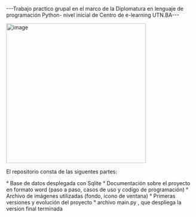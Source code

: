 ---Trabajo practico grupal en el marco de la Diplomatura en lenguaje de programación Python- nivel inicial de Centro de e-learning UTN.BA--- 

<img width="373" alt="image" src="https://github.com/Gabriel071185/tp_modulo_inicial_utn/assets/130937768/bc42aaf1-b736-4ab7-a23d-416d310fae5e">

El repositorio consta de las siguentes partes:

° Base de datos desplegada con Sqlite
° Documentación sobre el proyecto en formato word (paso a paso, casos de uso y codigo de programación)
° Archivo de imágenes utilizadas (fondo, icono de ventana)
° Primeras versiones y evolución del proyecto
° archivo main.py , que despliega la version final terminada
    
    
